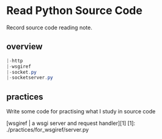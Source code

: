 # Read Python Source Code

Record source code reading note.

## overview

```powershell
|-http
|-wsgiref
|-socket.py
|-socketserver.py
```

## practices

Write some code for practising what I study in source code  

[wsgiref | a wsgi server and request handler][1]
[1]: ./practices/for_wsgiref/server.py